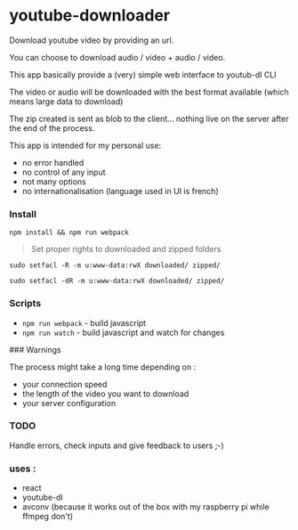 # youtube-downloader

Download youtube video by providing an url. 

You can choose to download audio / video + audio / video.

This app basically provide a (very) simple web interface to youtub-dl CLI

The video or audio will be downloaded with the best format available (which means large data to download)

The zip created is sent as blob to the client... nothing live on the server after the end of the process.

This app is intended for my personal use:
- no error handled
- no control of any input
- not many options
- no internationalisation (language used in UI is french)

### Install

`npm install && npm run webpack`

> Set proper rights to downloaded and zipped folders

`sudo setfacl -R -m u:www-data:rwX downloaded/ zipped/`


`sudo setfacl -dR -m u:www-data:rwX downloaded/ zipped/`


### Scripts

- `npm run webpack` - build javascript
- `npm run watch` - build javascript and watch for changes

### Warnings

The process might take a long time depending on :

- your connection speed
- the length of the video you want to download
- your server configuration

### TODO

Handle errors, check inputs and give feedback to users ;-)

### uses :

- react
- youtube-dl
- avconv (because it works out of the box with my raspberry pi while ffmpeg don't)